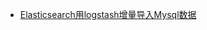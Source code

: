 <!-- docs/_sidebar.md -->
- [Elasticsearch用logstash增量导入Mysql数据](/JAVA/Elasticsearch/doc/Elasticsearch用logstash增量导入Mysql数据.md)
